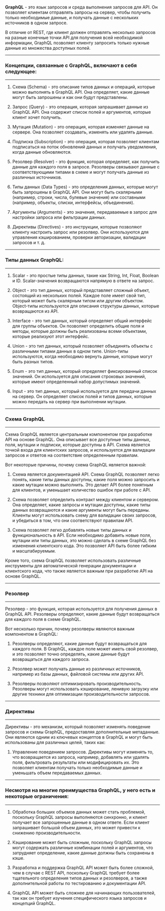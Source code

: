 **GraphQL** - это язык запросов и среда выполнения запросов для API. Он позволяет клиентам отправлять запросы на сервер, чтобы получить только необходимые данные, и получать данные с нескольких источников в одном запросе.

В отличие от REST, где клиент должен отправлять несколько запросов на разные конечные точки API для получения всей необходимой информации, GraphQL позволяет клиенту запросить только нужные данные из множества доступных полей.

---
### Концепции, связанные с GraphQL, включают в себя следующее:
---

1.  Схема (Schema) - это описание типов данных и операций, которые можно выполнять в GraphQL API. Она определяет, какие данные могут быть запрошены и как они будут представлены.
    
2.  Запрос (Query) - это операция, которая запрашивает данные из GraphQL API. Она содержит список полей и аргументов, которые клиент хочет получить.
    
3.  Мутация (Mutation) - это операция, которая изменяет данные на сервере. Она позволяет создавать, изменять или удалять данные.
    
4.  Подписка (Subscription) - это операция, которая позволяет клиентам подписаться на поток обновлений данных и получать уведомления, когда данные обновляются.
    
5.  Резолвер (Resolver) - это функция, которая определяет, как получить данные для каждого поля в запросе. Резолверы связывают данные с соответствующими типами в схеме и могут получать данные из различных источников.
    
6.  Типы данных (Data Types) - это определения данных, которые могут быть запрошены в GraphQL API. Они могут быть скалярными (например, строки, числа, булевые значения) или составными (например, объекты, списки, интерфейсы, объединения).
    
7.  Аргументы (Arguments) - это значения, передаваемые в запрос для настройки запроса или фильтрации данных.
    
8.  Директивы (Directives) - это инструкции, которые позволяют клиенту настроить запрос или резолвер. Они используются для управления кэшированием, проверки авторизации, валидации запросов и т. д.

---
### Типы данных GraphQL:
---

1.  Scalar - это простые типы данных, такие как String, Int, Float, Boolean и ID. Scalar-значения возвращаются напрямую в ответе на запрос.
    
2.  Object - это тип данных, который представляет сложный объект, состоящий из нескольких полей. Каждое поле имеет свой тип, который может быть скалярным типом или другим объектом. Object-типы используются для описания структуры данных, которые возвращаются из API.
    
3.  Interface - это тип данных, который определяет общий интерфейс для группы объектов. Он позволяет определить общие поля и методы, которые должны быть реализованы всеми объектами, которые реализуют этот интерфейс.
    
4.  Union - это тип данных, который позволяет объединять объекты с различными типами данных в одном типе. Union-типы используются, когда необходимо вернуть данные, которые могут быть разных типов.
    
5.  Enum - это тип данных, который определяет фиксированный список значений. Он используется для описания строковых значений, которые имеют определенный набор допустимых значений.
    
6.  Input - это тип данных, который используется для передачи данных на сервер. Он определяет список полей и типов данных, которые можно передать на сервер при выполнении мутации.

---
### Схема GraphQL
---

Схема GraphQL является центральным компонентом при разработке API на основе GraphQL. Она описывает все доступные типы данных, поля, мутации и подписки, которые доступны в API. Схема является точкой входа для клиентских запросов, и используется для валидации запросов и ответов на соответствие определенным правилам.

Вот некоторые причины, почему схема GraphQL является важной:

1.  Схема является документацией API. Схема GraphQL позволяет легко понять, какие типы данных доступны, какие поля можно запросить и какие мутации можно выполнить. Это делает API более понятным для клиентов, и уменьшает количество ошибок при работе с API.
    
2.  Схема позволяет определить контракт между клиентом и сервером. Она определяет, какие запросы и мутации доступны, какие типы данных возвращаются и какие аргументы могут быть переданы. Клиенты могут использовать схему для валидации своих запросов, и убедиться в том, что они соответствуют правилам API.
    
3.  Схема позволяет легко добавлять новые типы данных и функциональность в API. Если необходимо добавить новые поля, мутации или типы данных, это можно сделать в схеме GraphQL без изменения клиентского кода. Это позволяет API быть более гибким и масштабируемым.
    

Кроме того, схема GraphQL позволяет использовать различные инструменты для автоматической генерации документации и клиентского кода, что также является важным при разработке API на основе GraphQL.

---
### Резолвер
---

Резолвер - это функция, которая используется для получения данных в GraphQL API. Резолверы определяют, какие данные будут возвращаться для каждого поля в схеме GraphQL.

Вот несколько причин, почему резолверы являются важным компонентом в GraphQL:

1.  Резолверы определяют, какие данные будут возвращаться для каждого поля. В GraphQL, каждое поле может иметь свой резолвер, и это позволяет точно определять, какие данные будут возвращаться для каждого запроса. 
    
2. Резолвер может получать данные из различных источников, например из базы данных, файловой системы или других API.
    
3. Резолверы позволяют оптимизировать производительность. Резолверы могут использовать кэширование, ленивую загрузку или другие техники для оптимизации производительности запросов.

---
### Директивы
---

Директивы - это механизм, который позволяет изменять поведение запросов и схемы GraphQL, предоставляя дополнительные метаданные. Они являются одним из ключевых концептов в GraphQL и могут быть использованы для различных целей, таких как:

1.  Управление поведением запросов. Директивы могут изменять то, что возвращается из запроса, например, добавлять или удалять поля, фильтровать результаты или модифицировать их. Это позволяет клиентам получать только необходимые данные и уменьшать объем передаваемых данных.

---
### Несмотря на многие преимущества GraphQL, у него есть и некоторые ограничения:
---

1.  Обработка больших объемов данных может стать проблемой, поскольку GraphQL запросы выполняются синхронно, и клиент получает все запрошенные данные в одном ответе. Если клиент запрашивает большой объем данных, это может привести к снижению производительности.
    
2.  Кэширование может быть сложным, поскольку GraphQL запросы могут содержать различные комбинации полей и аргументов, что затрудняет определение, какие данные должны быть сохранены в кэше.
    
3.  Разработка и поддержка GraphQL API может быть более сложной, чем в случае с REST API, поскольку GraphQL требует более тщательного определения типов данных и резолверов, а также дополнительной работы по тестированию и документации API.
    
4.  GraphQL API может быть сложнее для начинающих пользователей, так как он требует изучения специфического языка запросов и концепций GraphQL.